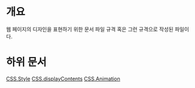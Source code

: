 # 개요
웹 페이지의 디자인을 표현하기 위한 문서 파일 규격 혹은 그런 규격으로 작성된 파일이다.

# 하위 문서
[CSS.Style](CSS/CSS.Style.md)
[CSS.displayContents](CSS/CSS.displayContents.md)
[CSS.Animation](CSS/CSS.Animation.md)